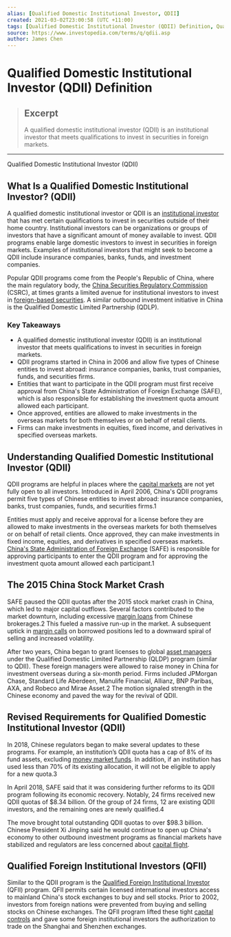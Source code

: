 ```yaml
---
alias: [Qualified Domestic Institutional Investor, QDII]
created: 2021-03-02T23:00:58 (UTC +11:00)
tags: [Qualified Domestic Institutional Investor (QDII) Definition, Qualified Domestic Institutional Investor (QDII)]
source: https://www.investopedia.com/terms/q/qdii.asp
author: James Chen
---
```


# Qualified Domestic Institutional Investor (QDII) Definition

> ## Excerpt
> A qualified domestic institutional investor (QDII) is an institutional investor that meets qualifications to invest in securities in foreign markets.

---

Qualified Domestic Institutional Investor (QDII)
## What Is a Qualified Domestic Institutional Investor? (QDII)

A qualified domestic institutional investor or QDII is an [institutional investor](https://www.investopedia.com/terms/i/institutionalinvestor.asp) that has met certain qualifications to invest in securities outside of their home country. Institutional investors can be organizations or groups of investors that have a significant amount of money available to invest. QDII programs enable large domestic investors to invest in securities in foreign markets. Examples of institutional investors that might seek to become a QDII include insurance companies, banks, funds, and investment companies.

Popular QDII programs come from the People's Republic of China, where the main regulatory body, the [China Securities Regulatory Commission](https://www.investopedia.com/terms/c/csrc.asp) (CSRC), at times grants a limited avenue for institutional investors to invest in [foreign-based securities](https://www.investopedia.com/terms/f/foreign-investment.asp). A similar outbound investment initiative in China is the Qualified Domestic Limited Partnership (QDLP).

### Key Takeaways

-   A qualified domestic institutional investor (QDII) is an institutional investor that meets qualifications to invest in securities in foreign markets.
-   QDII programs started in China in 2006 and allow five types of Chinese entities to invest abroad: insurance companies, banks, trust companies, funds, and securities firms.
-   Entities that want to participate in the QDII program must first receive approval from China's State Administration of Foreign Exchange (SAFE), which is also responsible for establishing the investment quota amount allowed each participant.
-   Once approved, entities are allowed to make investments in the overseas markets for both themselves or on behalf of retail clients.
-   Firms can make investments in equities, fixed income, and derivatives in specified overseas markets.

## Understanding Qualified Domestic Institutional Investor (QDII)

QDII programs are helpful in places where the [capital markets](https://www.investopedia.com/terms/c/capitalmarkets.asp) are not yet fully open to all investors. Introduced in April 2006, China's QDII programs permit five types of Chinese entities to invest abroad: insurance companies, banks, trust companies, funds, and securities firms.1

Entities must apply and receive approval for a license before they are allowed to make investments in the overseas markets for both themselves or on behalf of retail clients. Once approved, they can make investments in fixed income, equities, and derivatives in specified overseas markets. [China's State Administration of Foreign Exchange](https://www.investopedia.com/terms/s/state-administration-of-foreign-exchange.asp) (SAFE) is responsible for approving participants to enter the QDII program and for approving the investment quota amount allowed each participant.1

## The 2015 China Stock Market Crash

SAFE paused the QDII quotas after the 2015 stock market crash in China, which led to major capital outflows. Several factors contributed to the market downturn, including excessive [margin loans](https://www.investopedia.com/terms/m/margin_loan_availability.asp) from Chinese brokerages.2 This fueled a massive run-up in the market. A subsequent uptick in [margin calls](https://www.investopedia.com/terms/m/margincall.asp) on borrowed positions led to a downward spiral of selling and increased volatility.

After two years, China began to grant licenses to global [asset managers](https://www.investopedia.com/terms/a/assetmanagement.asp) under the Qualified Domestic Limited Partnership (QLDP) program (similar to QDII). These foreign managers were allowed to raise money in China for investment overseas during a six-month period. Firms included JPMorgan Chase, Standard Life Aberdeen, Manulife Financial, Allianz, BNP Paribas, AXA, and Robeco and Mirae Asset.2 The motion signaled strength in the Chinese economy and paved the way for the revival of QDII.

## Revised Requirements for Qualified Domestic Institutional Investor (QDII)

In 2018, Chinese regulators began to make several updates to these programs. For example, an institution’s QDII quota has a cap of 8% of its fund assets, excluding [money market funds](https://www.investopedia.com/terms/m/money-marketfund.asp). In addition, if an institution has used less than 70% of its existing allocation, it will not be eligible to apply for a new quota.3

In April 2018, SAFE said that it was considering further reforms to its QDII program following its economic recovery. Notably, 24 firms received new QDII quotas of $8.34 billion. Of the group of 24 firms, 12 are existing QDII investors, and the remaining ones are newly qualified.4

The move brought total outstanding QDII quotas to over $98.3 billion. Chinese President Xi Jinping said he would continue to open up China's economy to other outbound investment programs as financial markets have stabilized and regulators are less concerned about [capital flight](https://www.investopedia.com/terms/c/capitalflight.asp).

## Qualified Foreign Institutional Investors (QFII)

Similar to the QDII program is the [Qualified Foreign Institutional Investor](https://www.investopedia.com/terms/q/qualified-foreign-institutional-investor-qfii.asp) (QFII) program. QFII permits certain licensed international investors access to mainland China's stock exchanges to buy and sell stocks. Prior to 2002, investors from foreign nations were prevented from buying and selling stocks on Chinese exchanges. The QFII program lifted these tight [capital controls](https://www.investopedia.com/terms/c/capital_conrol.asp) and gave some foreign institutional investors the authorization to trade on the Shanghai and Shenzhen exchanges.
